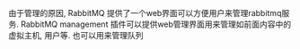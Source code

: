 
由于管理的原因, RabbitMQ 提供了一个web界面可以方便用户来管理rabbitmq服务. RabbitMQ management 插件可以提供web管理界面用来管理如前面内容中的虚拟主机, 用户等. 也可以用来管理队列
